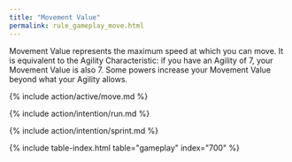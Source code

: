 ```yaml
---
title: "Movement Value"
permalink: rule_gameplay_move.html
---
```


Movement Value represents the maximum speed at which you can move. It is equivalent to the Agility Characteristic: if you have an Agility of 7, your Movement Value is also 7. Some powers increase your Movement Value beyond what your Agility allows. 

{% include action/active/move.md %}

{% include action/intention/run.md %}

{% include action/intention/sprint.md %}

{% include table-index.html table="gameplay" index="700" %}